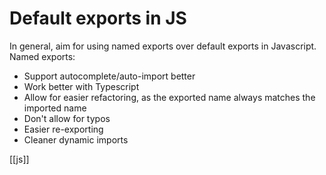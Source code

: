 # Default exports in JS

In general, aim for using named exports over default exports in Javascript.
Named exports:
- Support autocomplete/auto-import better
- Work better with Typescript
- Allow for easier refactoring, as the exported name always matches the imported name
- Don't allow for typos
- Easier re-exporting
- Cleaner dynamic imports

[[js]]